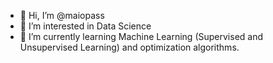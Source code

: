 - 👋 Hi, I’m @maiopass
- 👀 I’m interested in Data Science
- 🌱 I’m currently learning Machine Learning (Supervised and Unsupervised Learning) and optimization algorithms.

<!---
maiopass/maiopass is a ✨ special ✨ repository because its `README.md` (this file) appears on your GitHub profile.
You can click the Preview link to take a look at your changes.
--->
